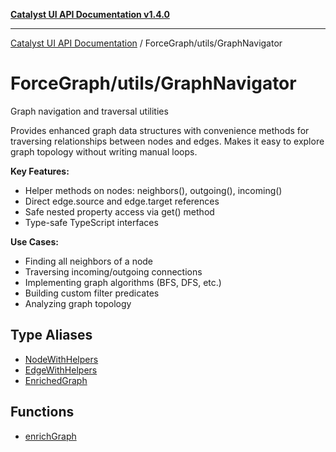 [**Catalyst UI API Documentation v1.4.0**](../../../README.md)

---

[Catalyst UI API Documentation](../../../README.md) / ForceGraph/utils/GraphNavigator

# ForceGraph/utils/GraphNavigator

Graph navigation and traversal utilities

Provides enhanced graph data structures with convenience methods for
traversing relationships between nodes and edges. Makes it easy to
explore graph topology without writing manual loops.

**Key Features:**

- Helper methods on nodes: neighbors(), outgoing(), incoming()
- Direct edge.source and edge.target references
- Safe nested property access via get() method
- Type-safe TypeScript interfaces

**Use Cases:**

- Finding all neighbors of a node
- Traversing incoming/outgoing connections
- Implementing graph algorithms (BFS, DFS, etc.)
- Building custom filter predicates
- Analyzing graph topology

## Type Aliases

- [NodeWithHelpers](type-aliases/NodeWithHelpers.md)
- [EdgeWithHelpers](type-aliases/EdgeWithHelpers.md)
- [EnrichedGraph](type-aliases/EnrichedGraph.md)

## Functions

- [enrichGraph](functions/enrichGraph.md)
